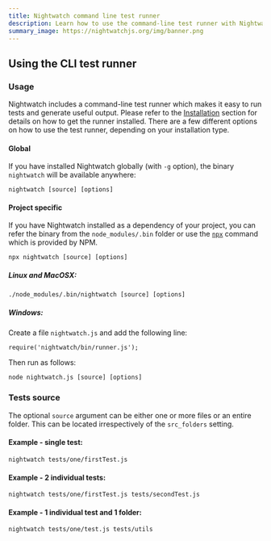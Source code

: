 ```yaml
---
title: Nightwatch command line test runner  
description: Learn how to use the command-line test runner with Nightwatch
summary_image: https://nightwatchjs.org/img/banner.png
---
```


<div class="page-header"><h2>Using the CLI test runner</h2></div>

### Usage
Nightwatch includes a command-line test runner which makes it easy to run tests and generate useful output. Please refer to the [Installation](https://new.nightwatchjs.org/gettingstarted/#installation) section for details on how to get the runner installed. There are a few different options on how to use the test runner, depending on your installation type.

#### Global
If you have installed Nightwatch globally (with `-g` option), the binary `nightwatch` will be available anywhere:

<pre><code class="language-bash">nightwatch [source] [options]</code></pre>

#### Project specific
If you have Nightwatch installed as a dependency of your project, you can refer the binary from the `node_modules/.bin` folder or use the [`npx`](https://www.npmjs.com/package/npx) command which is provided by NPM.

<pre><code class="language-bash">npx nightwatch [source] [options]</code></pre>

##### Linux and MacOSX:
<pre><code class="language-bash">./node_modules/.bin/nightwatch [source] [options]</code></pre>

##### Windows:
Create a file `nightwatch.js` and add the following line:

<pre><code class="language-bash">require('nightwatch/bin/runner.js');</code></pre>

Then run as follows:

<pre class="windows-cmd"><code class="language-bash">node nightwatch.js [source] [options]</code></pre>

### Tests source
The optional `source` argument can be either one or more files or an entire folder. This can be located irrespectively of the `src_folders` setting.

#### Example - single test:

<pre><code class="language-bash">nightwatch tests/one/firstTest.js</code></pre>

#### Example - 2 individual tests:
<pre><code class="language-bash">nightwatch tests/one/firstTest.js tests/secondTest.js</code></pre>

#### Example - 1 individual test and 1 folder:
<pre><code class="language-bash">nightwatch tests/one/test.js tests/utils</code></pre>

